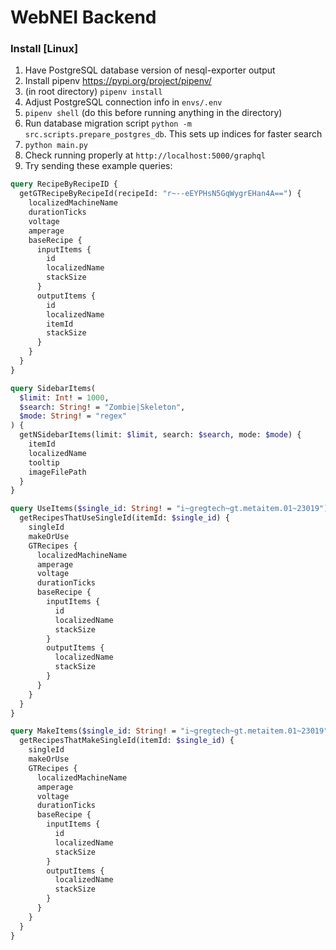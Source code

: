 # WebNEI Backend

### Install \[Linux\]

1. Have PostgreSQL database version of nesql-exporter output
2. Install pipenv https://pypi.org/project/pipenv/
3. (in root directory) `pipenv install`
4. Adjust PostgreSQL connection info in `envs/.env`
4. `pipenv shell` (do this before running anything in the directory)
5. Run database migration script `python -m src.scripts.prepare_postgres_db`. This sets up indices for faster search
6. `python main.py`
7. Check running properly at `http://localhost:5000/graphql`
8. Try sending these example queries:

```graphql
query RecipeByRecipeID {
  getGTRecipeByRecipeId(recipeId: "r~--eEYPHsN5GqWygrEHan4A==") {
    localizedMachineName
    durationTicks
    voltage
    amperage
    baseRecipe {
      inputItems {
        id
        localizedName
        stackSize
      }
      outputItems {
        id
        localizedName
        itemId
        stackSize
      }
    }
  }
}
```

```graphql
query SidebarItems(
  $limit: Int! = 1000,
  $search: String! = "Zombie|Skeleton",
  $mode: String! = "regex"
) {
  getNSidebarItems(limit: $limit, search: $search, mode: $mode) {
    itemId
    localizedName
    tooltip
    imageFilePath
  }
}
```

```graphql
query UseItems($single_id: String! = "i~gregtech~gt.metaitem.01~23019") {
  getRecipesThatUseSingleId(itemId: $single_id) {
    singleId
    makeOrUse
    GTRecipes {
      localizedMachineName
      amperage
      voltage
      durationTicks
      baseRecipe {
        inputItems {
          id
          localizedName
          stackSize
        }
        outputItems {
          localizedName
          stackSize
        }
      }
    }
  }
}
```

```graphql
query MakeItems($single_id: String! = "i~gregtech~gt.metaitem.01~23019") {
  getRecipesThatMakeSingleId(itemId: $single_id) {
    singleId
    makeOrUse
    GTRecipes {
      localizedMachineName
      amperage
      voltage
      durationTicks
      baseRecipe {
        inputItems {
          id
          localizedName
          stackSize
        }
        outputItems {
          localizedName
          stackSize
        }
      }
    }
  }
}
```